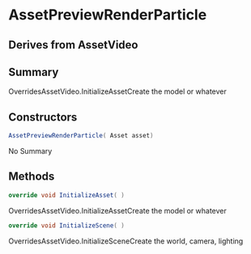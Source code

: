 # AssetPreviewRenderParticle

## Derives from AssetVideo

## Summary

OverridesAssetVideo.InitializeAssetCreate the model or whatever
## Constructors

```c#
AssetPreviewRenderParticle( Asset asset) 
```
No Summary
## Methods

```c#
override void InitializeAsset( ) 
```
OverridesAssetVideo.InitializeAssetCreate the model or whatever
```c#
override void InitializeScene( ) 
```
OverridesAssetVideo.InitializeSceneCreate the world, camera, lighting
